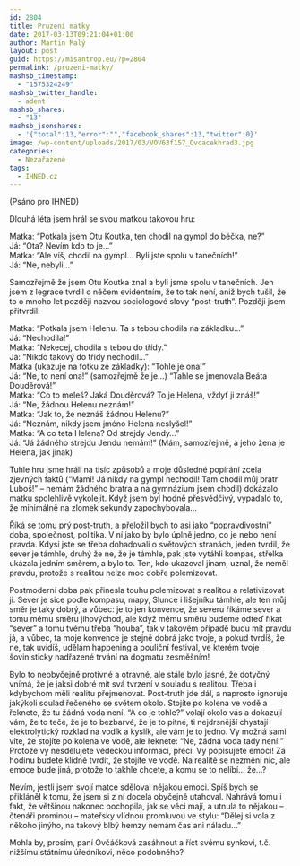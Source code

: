 ```yaml
---
id: 2804
title: Pruzení matky
date: 2017-03-13T09:21:04+01:00
author: Martin Malý
layout: post
guid: https://misantrop.eu/?p=2804
permalink: /pruzeni-matky/
mashsb_timestamp:
  - "1575324249"
mashsb_twitter_handle:
  - adent
mashsb_shares:
  - "13"
mashsb_jsonshares:
  - '{"total":13,"error":"","facebook_shares":13,"twitter":0}'
image: /wp-content/uploads/2017/03/VOV63f157_Ovcacekhrad3.jpg
categories:
  - Nezařazené
tags:
  - IHNED.cz
---
```

<span style="font-weight: 400;">(Psáno pro IHNED) </span>

<span style="font-weight: 400;">Dlouhá léta jsem hrál se svou matkou takovou hru:</span>

<span style="font-weight: 400;">Matka: “Potkala jsem Otu Koutka, ten chodil na gympl do béčka, ne?”<br /> </span><span style="font-weight: 400;">Já: “Ota? Nevím kdo to je…”<br /> </span><span style="font-weight: 400;">Matka: “Ale víš, chodil na gympl… Byli jste spolu v tanečních!”<br /> </span><span style="font-weight: 400;">Já: “Ne, nebyli…”</span>

<span style="font-weight: 400;">Samozřejmě že jsem Otu Koutka znal a byli jsme spolu v tanečních. Jen jsem z legrace tvrdil o něčem evidentním, že to tak není, aniž bych tušil, že to o mnoho let později nazvou sociologové slovy “post-truth”. Později jsem přitvrdil:</span>

<span style="font-weight: 400;">Matka: “Potkala jsem Helenu. Ta s tebou chodila na základku…”<br /> </span><span style="font-weight: 400;">Já: “Nechodila!”<br /> </span><span style="font-weight: 400;">Matka: “Nekecej, chodila s tebou do třídy.”<br /> </span><span style="font-weight: 400;">Já: “Nikdo takový do třídy nechodil…”<br /> </span><span style="font-weight: 400;">Matka (ukazuje na fotku ze základky): “Tohle je ona!”<br /> </span><span style="font-weight: 400;">Já: “Ne, to není ona!” (samozřejmě že je…) “Tahle se jmenovala Beáta Douděrová!”<br /> </span><span style="font-weight: 400;">Matka: “Co to meleš? Jaká Douděrová? To je Helena, vždyť ji znáš!”<br /> </span><span style="font-weight: 400;">Já: “Ne, žádnou Helenu neznám!”<br /> </span><span style="font-weight: 400;">Matka: “Jak to, že neznáš žádnou Helenu?”<br /> </span><span style="font-weight: 400;">Já: “Neznám, nikdy jsem jméno Helena neslyšel!”<br /> </span><span style="font-weight: 400;">Matka: “A co teta Helena? Od strejdy Jendy…”<br /> </span><span style="font-weight: 400;">Já: “Já žádného strejdu Jendu nemám!” (Mám, samozřejmě, a jeho žena je Helena, jak jinak)</span>

<span style="font-weight: 400;">Tuhle hru jsme hráli na tisíc způsobů a moje důsledné popírání zcela zjevných faktů (“Mami! Já nikdy na gympl nechodil! Tam chodil můj bratr Luboš!” &#8211; nemám žádného bratra a na gymnázium jsem chodil) dokázalo matku spolehlivě vykolejit. Když jsem byl hodně přesvědčivý, vypadalo to, že minimálně na zlomek sekundy zapochybovala…</span>

<span style="font-weight: 400;">Říká se tomu prý post-truth, a přeložil bych to asi jako “popravdivostní” doba, společnost, politika. V ní jako by bylo úplně jedno, co je nebo není pravda. Kdysi jste se třeba dohadovali o světových stranách, jeden tvrdil, že sever je támhle, druhý že ne, že je támhle, pak jste vytáhli kompas, střelka ukázala jedním směrem, a bylo to. Ten, kdo ukazoval jinam, uznal, že neměl pravdu, protože s realitou nelze moc dobře polemizovat. </span>

<span style="font-weight: 400;">Postmoderní doba pak přinesla touhu polemizovat s realitou a relativizovat ji. Sever je sice podle kompasu, mapy, Slunce i lišejníku támhle, ale ten můj směr je taky dobrý, a vůbec: je to jen konvence, že severu říkáme sever a tomu mému směru jihovýchod, ale když mému směru budeme odteď říkat “sever” a tomu tvému třeba “houba”, tak v takovém případě budu mít pravdu já, a vůbec, ta moje konvence je stejně dobrá jako tvoje, a pokud tvrdíš, že ne, tak uvidíš, udělám happening a pouliční festival, ve kterém tvoje šovinisticky nadřazené trvání na dogmatu zesměšním!</span>

<span style="font-weight: 400;">Bylo to neobyčejně protivné a otravné, ale stále bylo jasné, že dotyčný vnímá, že je jaksi dobré mít svá tvrzení v souladu s realitou. Třeba i kdybychom měli realitu přejmenovat. Post-truth jde dál, a naprosto ignoruje jakýkoli soulad řečeného se světem okolo. Stojíte po kolena ve vodě a řeknete, že tu žádná voda není. “A co je tohle?” volají okolo vás a dokazují vám, že to teče, že je to bezbarvé, že je to pitné, ti nejdrsnější chystají elektrolytický rozklad na vodík a kyslík, ale vám je to jedno. Vy možná sami víte, že stojíte po kolena ve vodě, ale řeknete: “Ne, žádná voda tady není!” Protože vy nesdělujete vědeckou informaci, přeci. Vy popisujete emoci! Za hodinu budete klidně tvrdit, že stojíte ve vodě. Na realitě se nezmění nic, ale emoce bude jiná, protože to takhle chcete, a komu se to nelíbí… že…?</span>

<span style="font-weight: 400;">Nevím, jestli jsem svojí matce sděloval nějakou emoci. Spíš bych se přikláněl k tomu, že jsem si z ní docela obyčejně utahoval. Nahrává tomu i fakt, že většinou nakonec pochopila, jak se věci mají, a utnula to nějakou &#8211; čtenáři prominou &#8211; mateřsky vlídnou promluvou ve stylu: “Dělej si vola z někoho jinýho, na takový blbý hemzy nemám čas ani náladu…”</span>

<span style="font-weight: 400;">Mohla by, prosím, paní Ovčáčková zasáhnout a říct svému synkovi, t.č. nižšímu státnímu úředníkovi, něco podobného?</span>